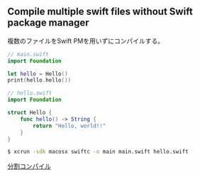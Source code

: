 ## Compile multiple swift files without Swift package manager

複数のファイルをSwift PMを用いずにコンパイルする。

```swift
// main.swift
import Foundation

let hello = Hello()
print(hello.hello())
```

```swift
// hello.swift
import Foundation

struct Hello {
    func hello() -> String {
        return "Hello, world!!"
    }
}
```

```sh
$ xcrun -sdk macosx swiftc -o main main.swift hello.swift
```

[分割コンパイル](https://www.beginning-swift.com/compile-separate-source)
